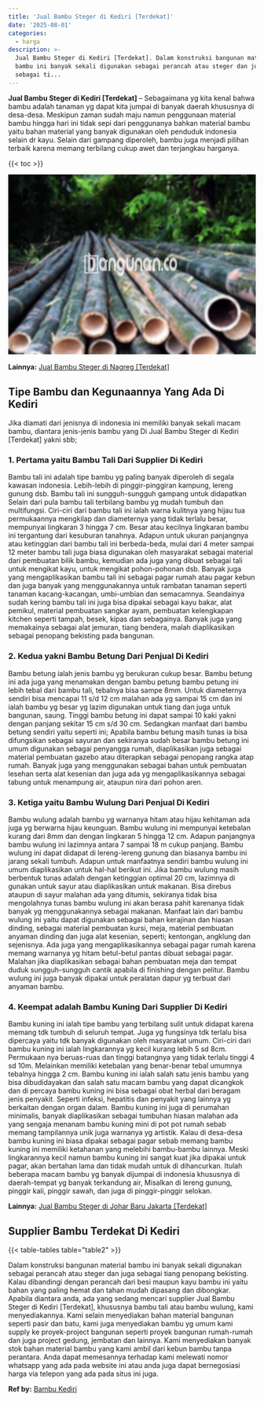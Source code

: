 ```yaml
---
title: 'Jual Bambu Steger di Kediri [Terdekat]'
date: '2025-08-01'
categories:
  - harga
description: >-
  Jual Bambu Steger di Kediri [Terdekat]. Dalam konstruksi bangunan material
  bambu ini banyak sekali digunakan sebagai perancah atau steger dan juga
  sebagai ti...
---
```


**Jual Bambu Steger di Kediri \[Terdekat\]** – Sebagaimana yg kita kenal bahwa bambu adalah tanaman yg dapat kita jumpai di banyak daerah khususnya di desa-desa. Meskipun zaman sudah maju namun penggunaan material bambu hingga hari ini tidak sepi dari penggunanya bahkan material bambu yaitu bahan material yang banyak digunakan oleh penduduk indonesia selain dr kayu. Selain dari gampang diperoleh, bambu juga menjadi pilihan terbaik karena memang terbilang cukup awet dan terjangkau harganya.

{{< toc >}}

![Jual Bambu Steger di Kediri [Terdekat]](/images/jual-bambu-tali-22.png)

**Lainnya:** [Jual Bambu Steger di Nagreg \[Terdekat\]](https://bambu.bangunan.co/jual-bambu-steger-di-nagreg-terdekat/)

## Tipe Bambu dan Kegunaannya Yang Ada Di Kediri

Jika diamati dari jenisnya di indonesia ini memiliki banyak sekali macam bambu, diantara jenis-jenis bambu yang Di Jual Bambu Steger di Kediri \[Terdekat\] yakni sbb;

### 1\. Pertama yaitu Bambu Tali Dari Supplier Di Kediri

Bambu tali ini adalah tipe bambu yg paling banyak diperoleh di segala kawasan indonesia. Lebih-lebih di pinggir-pinggiran kampung, lereng gunung dsb. Bambu tali ini sungguh-sungguh gampang untuk didapatkan Selain dari pula bambu tali terbilang bambu yg mudah tumbuh dan multifungsi. Ciri-ciri dari bambu tali ini ialah warna kulitnya yang hijau tua permukaannya mengkilap dan diameternya yang tidak terlalu besar, mempunyai lingkaran 3 hingga 7 cm. Besar atau kecilnya lingkaran bambu ini tergantung dari kesuburan tanahnya. Adapun untuk ukuran panjangnya atau ketinggian dari bambu tali ini berbeda-beda, mulai dari 4 meter sampai 12 meter bambu tali juga biasa digunakan oleh masyarakat sebagai material dari pembuatan bilik bambu, kemudian ada juga yang dibuat sebagai tali untuk mengikat kayu, untuk mengikat pohon-pohonan dsb. Banyak juga yang mengaplikasikan bambu tali ini sebagai pagar rumah atau pagar kebun dan juga banyak yang menggunakannya untuk rambatan tanaman seperti tanaman kacang-kacangan, umbi-umbian dan semacamnya. Seandainya sudah kering bambu tali ini juga bisa dipakai sebagai kayu bakar, alat pemikul, material pembuatan sangkar ayam, pembuatan kelengkapan kitchen seperti tampah, besek, kipas dan sebagainya. Banyak juga yang memakainya sebagai alat jemuran, tiang bendera, malah diaplikasikan sebagai penopang bekisting pada bangunan.

### 2\. Kedua yakni Bambu Betung Dari Penjual Di Kediri

Bambu betung ialah jenis bambu yg berukuran cukup besar. Bambu betung ini ada juga yang menamakan dengan bambu petung bambu petung ini lebih tebal dari bambu tali, tebalnya bisa sampe 8mm. Untuk diameternya sendiri bisa mencapai 11 s/d 12 cm malahan ada yg sampai 15 cm dan ini ialah bambu yg besar yg lazim digunakan untuk tiang dan juga untuk bangunan, saung. Tinggi bambu betung ini dapat sampai 10 kaki yakni dengan panjang sekitar 15 cm s/d 30 cm. Sedangkan manfaat dari bambu betung sendiri yaitu seperti ini; Apabila bambu betung masih tunas ia bisa difungsikan sebagai sayuran dan sekiranya sudah besar bambu betung ini umum digunakan sebagai penyangga rumah, diaplikasikan juga sebagai material pembuatan gazebo atau diterapkan sebagai penopang rangka atap rumah. Banyak juga yang menggunakan sebagai bahan untuk pembuatan lesehan serta alat kesenian dan juga ada yg mengaplikasikannya sebagai tabung untuk menampung air, ataupun nira dari pohon aren.

### 3\. Ketiga yaitu Bambu Wulung Dari Penjual Di Kediri

Bambu wulung adalah bambu yg warnanya hitam atau hijau kehitaman ada juga yg berwarna hijau keunguan. Bambu wulung ini mempunyai ketebalan kurang dari 8mm dan dengan lingkaran 5 hingga 12 cm. Adapun panjangnya bambu wulung ini lazimnya antara 7 sampai 18 m cukup panjang. Bambu wulung ini dapat didapat di lereng-lereng gunung dan biasanya bambu ini jarang sekali tumbuh. Adapun untuk manfaatnya sendiri bambu wulung ini umum diaplikasikan untuk hal-hal berikut ini. Jika bambu wulung masih berbentuk tunas adalah dengan ketinggian optimal 20 cm, lazimnya di gunakan untuk sayur atau diaplikasikan untuk makanan. Bisa direbus ataupun di sayur malahan ada yang ditumis, sekiranya tidak bisa mengolahnya tunas bambu wulung ini akan berasa pahit karenanya tidak banyak yg menggunakannya sebagai makanan. Manfaat lain dari bambu wulung ini yaitu dapat digunakan sebagai bahan kerajinan dan hiasan dinding, sebagai material pembuatan kursi, meja, material pembuatan anyaman dinding dan juga alat kesenian, seperti; kentongan, angklung dan sejenisnya. Ada juga yang mengaplikasikannya sebagai pagar rumah karena memang warnanya yg hitam betul-betul pantas dibuat sebagai pagar. Malahan jika diaplikasikan sebagai bahan pembuatan meja dan tempat duduk sungguh-sungguh cantik apabila di finishing dengan pelitur. Bambu wulung ini juga banyak dipakai untuk peralatan dapur yg terbuat dari anyaman bambu.

### 4\. Keempat adalah Bambu Kuning Dari Supplier Di Kediri

Bambu kuning ini ialah tipe bambu yang terbilang sulit untuk didapat karena memang tdk tumbuh di seluruh tempat. Juga yg fungsinya tdk terlalu bisa dipercaya yaitu tdk banyak digunakan oleh masyarakat umum. Ciri-ciri dari bambu kuning ini ialah lingkarannya yg kecil kurang lebih 5 sd 8cm. Permukaan nya beruas-ruas dan tinggi batangnya yang tidak terlalu tinggi 4 sd 10m. Melainkan memiliki ketebalan yang benar-benar tebal umumnya tebalnya hingga 2 cm. Bambu kuning ini ialah salah satu jenis bambu yang bisa dibudidayakan dan salah satu macam bambu yang dapat dicangkok dan di percaya bambu kuning ini bisa sebagai obat herbal dari beragam jenis penyakit. Seperti infeksi, hepatitis dan penyakit yang lainnya yg berkaitan dengan organ dalam. Bambu kuning ini juga di perumahan minimalis, banyak diaplikasikan sebagai tumbuhan hiasan malahan ada yang sengaja menanam bambu kuning mini di pot pot rumah sebab memang tampilannya unik juga warnanya yg artistik. Kalau di desa-desa bambu kuning ini biasa dipakai sebagai pagar sebab memang bambu kuning ini memiliki ketahanan yang melebihi bambu-bambu lainnya. Meski lingkarannya kecil namun bambu kuning ini sangat kuat jika dipakai untuk pagar, akan bertahan lama dan tidak mudah untuk di dihancurkan. Itulah beberapa macam bambu yg banyak dijumpai di indonesia khususnya di daerah-tempat yg banyak terkandung air, Misalkan di lereng gunung, pinggir kali, pinggir sawah, dan juga di pinggir-pinggir selokan.

**Lainnya:** [Jual Bambu Steger di Johar Baru Jakarta \[Terdekat\]](https://bambu.bangunan.co/jual-bambu-steger-di-johar-baru-jakarta-terdekat/)

## Supplier Bambu Terdekat Di Kediri

{{< table-tables table="table2" >}}

Dalam konstruksi bangunan material bambu ini banyak sekali digunakan sebagai perancah atau steger dan juga sebagai tiang penopang bekisting. Kalau dibandingi dengan perancah dari besi maupun kayu bambu ini yaitu bahan yang paling hemat dan tahan mudah dipasang dan dibongkar. Apabila diantara anda, ada yang sedang mencari supplier Jual Bambu Steger di Kediri \[Terdekat\], khususnya bambu tali atau bambu wulung, kami menyediakannya. Kami selain menyediakan bahan material bangunan seperti pasir dan batu, kami juga menyediakan bambu yg umum kami supply ke proyek-project bangunan seperti proyek bangunan rumah-rumah dan juga project gedung, jembatan dan lainnya. Kami menyediakan banyak stok bahan material bambu yang kami ambil dari kebun bambu tanpa perantara. Anda dapat memesannya terhadap kami melewati nomor whatsapp yang ada pada website ini atau anda juga dapat bernegosiasi harga via telepon yang ada pada situs ini juga.

**Ref by:** [Bambu Kediri](https://id.wikipedia.org/wiki/Bambu)
